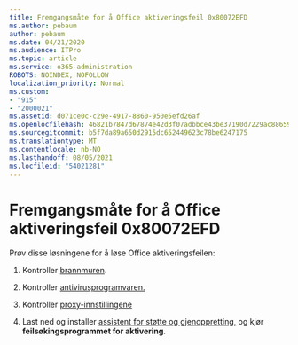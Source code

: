 ```yaml
---
title: Fremgangsmåte for å Office aktiveringsfeil 0x80072EFD
ms.author: pebaum
author: pebaum
ms.date: 04/21/2020
ms.audience: ITPro
ms.topic: article
ms.service: o365-administration
ROBOTS: NOINDEX, NOFOLLOW
localization_priority: Normal
ms.custom:
- "915"
- "2000021"
ms.assetid: d071ce0c-c29e-4917-8860-950e5efd26af
ms.openlocfilehash: 46821b7847d67874e42d3f07adbbce43be37190d7229ac886595d03c43cbfeb6
ms.sourcegitcommit: b5f7da89a650d2915dc652449623c78be6247175
ms.translationtype: MT
ms.contentlocale: nb-NO
ms.lasthandoff: 08/05/2021
ms.locfileid: "54021281"
---
```

# <a name="steps-to-resolve-office-activation-error-0x80072efd"></a>Fremgangsmåte for å Office aktiveringsfeil 0x80072EFD

Prøv disse løsningene for å løse Office aktiveringsfeilen:
  
1. Kontroller [brannmuren](https://support.office.com/article/0d23d3c0-c19c-4b2f-9845-5344fedc4380#BKMK_CheckFirewall).

2. Kontroller [antivirusprogramvaren.](https://support.office.com/article/0d23d3c0-c19c-4b2f-9845-5344fedc4380#BKMK_CheckAV)

3. Kontroller [proxy-innstillingene](https://support.office.com/article/0d23d3c0-c19c-4b2f-9845-5344fedc4380#BKMK_CheckProxy)

4. Last ned og installer [assistent for støtte og gjenoppretting,](https://aka.ms/SARA-OfficeActivation-Alchemy) og kjør **feilsøkingsprogrammet for aktivering**.
